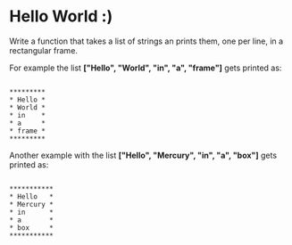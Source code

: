 # Hello World :)

Write a function that takes a list of strings an prints them, one per line, in a rectangular frame. 

For example the list **["Hello", "World", "in", "a", "frame"]** gets printed as:

```shell

*********
* Hello *
* World *
* in    *
* a     *
* frame *
*********

```

Another example with the list **["Hello", "Mercury", "in", "a", "box"]** gets printed as:

```shell

***********
* Hello   *
* Mercury *
* in      *
* a       *
* box     *
***********

```
